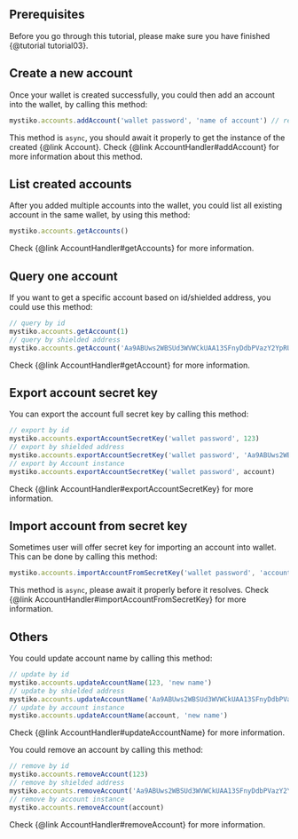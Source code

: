 ## Prerequisites
Before you go through this tutorial, please make sure you have finished {@tutorial tutorial03}.

## Create a new account
Once your wallet is created successfully, you could then add an account into the wallet, by calling this method:

```javascript
mystiko.accounts.addAccount('wallet password', 'name of account') // returns Promise<Account>
```

This method is `async`, you should await it properly to get the instance of the created {@link Account}.
Check {@link AccountHandler#addAccount} for more information about this method.

## List created accounts
After you added multiple accounts into the wallet, you could list all existing account in the same wallet, by using
this method:

```javascript
mystiko.accounts.getAccounts()
```

Check {@link AccountHandler#getAccounts} for more information.

## Query one account
If you want to get a specific account based on id/shielded address, you could use this method:

```javascript
// query by id
mystiko.accounts.getAccount(1)
// query by shielded address
mystiko.accounts.getAccount('Aa9ABUws2WBSUd3WVWCkUAA13SFnyDdbPVazY2YpRUvLZuLfSAh3rtDHqXVRxWPw8pRGsPc2sQuY31J66he6a3sao')
```

Check {@link AccountHandler#getAccount} for more information.

## Export account secret key
You can export the account full secret key by calling this method:

```javascript
// export by id
mystiko.accounts.exportAccountSecretKey('wallet password', 123)
// export by shielded address
mystiko.accounts.exportAccountSecretKey('wallet password', 'Aa9ABUws2WBSUd3WVWCkUAA13SFnyDdbPVazY2YpRUvLZuLfSAh3rtDHqXVRxWPw8pRGsPc2sQuY31J66he6a3sao')
// export by Account instance
mystiko.accounts.exportAccountSecretKey('wallet password', account)
```

Check {@link AccountHandler#exportAccountSecretKey} for more information.

## Import account from secret key
Sometimes user will offer secret key for importing an account into wallet. This can be done by calling this method:

```javascript
mystiko.accounts.importAccountFromSecretKey('wallet password', 'account name', 'secret key.....')
```

This method is `async`, please await it properly before it resolves.
Check {@link AccountHandler#importAccountFromSecretKey} for more information.

## Others
You could update account name by calling this method:

```javascript
// update by id
mystiko.accounts.updateAccountName(123, 'new name')
// update by shielded address
mystiko.accounts.updateAccountName('Aa9ABUws2WBSUd3WVWCkUAA13SFnyDdbPVazY2YpRUvLZuLfSAh3rtDHqXVRxWPw8pRGsPc2sQuY31J66he6a3sao', 'new name')
// update by account instance
mystiko.accounts.updateAccountName(account, 'new name')
```

Check {@link AccountHandler#updateAccountName} for more information.

You could remove an account by calling this method:

```javascript
// remove by id
mystiko.accounts.removeAccount(123)
// remove by shielded address
mystiko.accounts.removeAccount('Aa9ABUws2WBSUd3WVWCkUAA13SFnyDdbPVazY2YpRUvLZuLfSAh3rtDHqXVRxWPw8pRGsPc2sQuY31J66he6a3sao', 'new name')
// remove by account instance
mystiko.accounts.removeAccount(account)
```

Check {@link AccountHandler#removeAccount} for more information.
